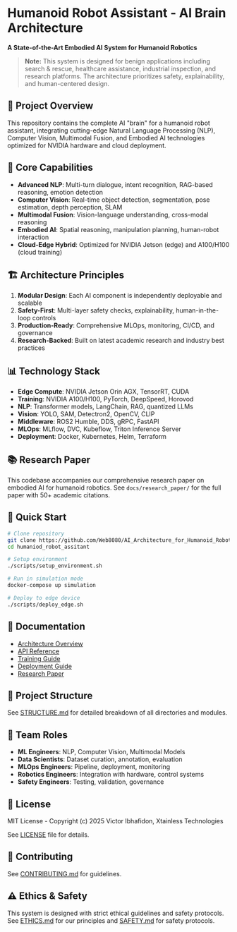 # Humanoid Robot Assistant - AI Brain Architecture

**A State-of-the-Art Embodied AI System for Humanoid Robotics**

> **Note:** This system is designed for benign applications including search & rescue, healthcare assistance, industrial inspection, and research platforms. The architecture prioritizes safety, explainability, and human-centered design.

## 🧠 Project Overview

This repository contains the complete AI "brain" for a humanoid robot assistant, integrating cutting-edge Natural Language Processing (NLP), Computer Vision, Multimodal Fusion, and Embodied AI technologies optimized for NVIDIA hardware and cloud deployment.

## 🎯 Core Capabilities

- **Advanced NLP**: Multi-turn dialogue, intent recognition, RAG-based reasoning, emotion detection
- **Computer Vision**: Real-time object detection, segmentation, pose estimation, depth perception, SLAM
- **Multimodal Fusion**: Vision-language understanding, cross-modal reasoning
- **Embodied AI**: Spatial reasoning, manipulation planning, human-robot interaction
- **Cloud-Edge Hybrid**: Optimized for NVIDIA Jetson (edge) and A100/H100 (cloud training)

## 🏗️ Architecture Principles

1. **Modular Design**: Each AI component is independently deployable and scalable
2. **Safety-First**: Multi-layer safety checks, explainability, human-in-the-loop controls
3. **Production-Ready**: Comprehensive MLOps, monitoring, CI/CD, and governance
4. **Research-Backed**: Built on latest academic research and industry best practices

## 📊 Technology Stack

- **Edge Compute**: NVIDIA Jetson Orin AGX, TensorRT, CUDA
- **Training**: NVIDIA A100/H100, PyTorch, DeepSpeed, Horovod
- **NLP**: Transformer models, LangChain, RAG, quantized LLMs
- **Vision**: YOLO, SAM, Detectron2, OpenCV, CLIP
- **Middleware**: ROS2 Humble, DDS, gRPC, FastAPI
- **MLOps**: MLflow, DVC, Kubeflow, Triton Inference Server
- **Deployment**: Docker, Kubernetes, Helm, Terraform

## 📚 Research Paper

This codebase accompanies our comprehensive research paper on embodied AI for humanoid robotics. See `docs/research_paper/` for the full paper with 50+ academic citations.

## 🚀 Quick Start

```bash
# Clone repository
git clone https://github.com/Web8080/AI_Architecture_for_Humanoid_Robot_Assistants.git
cd humaniod_robot_assitant

# Setup environment
./scripts/setup_environment.sh

# Run in simulation mode
docker-compose up simulation

# Deploy to edge device
./scripts/deploy_edge.sh
```

## 📖 Documentation

- [Architecture Overview](docs/architecture/OVERVIEW.md)
- [API Reference](docs/api/README.md)
- [Training Guide](docs/training/README.md)
- [Deployment Guide](docs/deployment/README.md)
- [Research Paper](docs/research_paper/main.tex)

## 🔬 Project Structure

See [STRUCTURE.md](STRUCTURE.md) for detailed breakdown of all directories and modules.

## 👥 Team Roles

- **ML Engineers**: NLP, Computer Vision, Multimodal Models
- **Data Scientists**: Dataset curation, annotation, evaluation
- **MLOps Engineers**: Pipeline, deployment, monitoring
- **Robotics Engineers**: Integration with hardware, control systems
- **Safety Engineers**: Testing, validation, governance

## 📄 License

MIT License - Copyright (c) 2025 Victor Ibhafidon, Xtainless Technologies

See [LICENSE](LICENSE) file for details.

## 🤝 Contributing

See [CONTRIBUTING.md](CONTRIBUTING.md) for guidelines.

## ⚠️ Ethics & Safety

This system is designed with strict ethical guidelines and safety protocols. See [ETHICS.md](docs/governance/ETHICS.md) for our principles and [SAFETY.md](docs/governance/SAFETY.md) for safety protocols.

